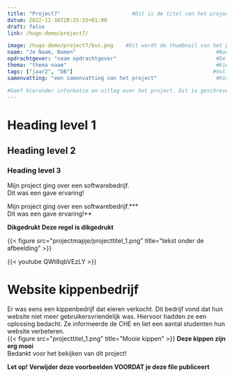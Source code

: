 ```yaml
---
title: "Project7"                       #Dit is de titel van het project. Kan aangepast worden, maar probeer het aan de foldernaam te herkennen.
datum: 2022-12-16T20:25:55+01:00
draft: false
link: /hugo-demo/project7/

image: /hugo-demo/project7/bus.png    #Dit wordt de thumbnail van het project
naam: "Je Naam, Namen"                                             #Naam / Namen bijv. "Jan de Lange, Fred Bouwhuis"
opdrachtgever: "naam opdrachtgever"                                #De naam van je opdrachtgever bijv. "Jan de Lange"
thema: "thema naam"                                                #Kies uit Development / UX Design / Business
tags: ["jaar2", "DB"]                                             #Vul je tags hierin. Het mogen er meerdere zijn. Kies alleen uit (jaar1 / jaar2 / jaar3 / jaar4 / FDD / DB / DT / BM / PM / DIT / etcetera...)
samenvatting: "een samenvatting van het project"                   #Korte samenvatting van het project   

#Geef hieronder informatie en uitleg over het project. Dit is geschreven in Markdown (.md) en hier zijn verschillende style-opties. Deze zijn hieronder als voorbeeld weergegeven:
--- 
```


# Heading level 1 <!-- Dit is de grootste titel--> 
## Heading level 2 <!-- Dit is een kleinere titel dan level 1--> 
### Heading level 3 <!-- Dit is een kleinere titel dan level 2--> 


<!-- Wil je een nieuwe regel beginnen zoals hieronder? Zet dan een aantal spaties (2 of meer) achter het einde van de regel. In het 2e voorbeeld zijn de spaties uitgedrukt met een ster-->
Mijn project ging over een softwarebedrijf.    
Dit was een gave ervaring!    

Mijn project ging over een softwarebedrijf.***    
Dit was een gave ervaring!**

<!-- Wil je je tekst dikgedrukt hebben? Doe dit dan met 2 sterren voor en achter het woord of de regel-->
**Dikgedrukt**
**Deze regel is dikgedrukt**

<!-- Wil je afbeeldingen toevoegen? Doe dat dan op de volgende manier:-->
{{< figure src="projectmapje/projecttitel_1.png" title="tekst onder de afbeelding" >}}       
<!-- voeg afbeeldingen toe aan de content folder met het formaat: "projecttitel_1", "projecttitel_2" enzovoort. -->

<!-- Wil je youtube videos toevoegen? Doe dat dan op de volgende manier:-->
{{< youtube QWt8qbVEzLY >}}                                                
<!-- vul het gedeelte van de url in wat na "https://www.youtube.com/watch?v=" komt. -->

# Website kippenbedrijf
Er was eens een kippenbedrijf dat eieren verkocht. Dit bedrijf vond dat hun website niet meer gebruikersvriendelijk was. Hiervoor hadden ze een oplossing bedacht. Ze informeerde de CHE en liet een aantal studenten hun website verbeteren.   
{{< figure src="projecttitel_1.png" title="Mooie kippen" >}}
**Deze kippen zijn erg mooi**   
Bedankt voor het bekijken van dit project!   


**Let op! Verwijder deze voorbeelden VOORDAT je deze file publiceert**


